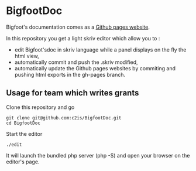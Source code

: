 BigfootDoc
==========
Bigfoot's documentation comes as a  [Github pages website](http://c2is.github.io/BigfootDoc/html/en/).

In this repository you get a light skriv editor which allow you to :
- edit Bigfoot'sdoc in skriv language while a panel displays on the fly the html view,
- automatically commit and push the .skriv modified,
- automatically update the Github pages websites by commiting and pushing html exports in the gh-pages branch.

## Usage for team which writes grants
Clone this repository and go
```
git clone git@github.com:c2is/BigfootDoc.git
cd BigfootDoc
```

Start the editor
```
./edit
```

It will launch the bundled php server (php -S) and open your browser on the editor's page.
